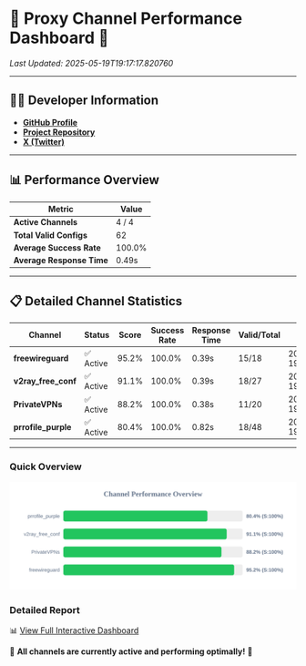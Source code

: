 # 🌟 Proxy Channel Performance Dashboard 🌟

_Last Updated: 2025-05-19T19:17:17.820760_

---

## 👩‍💻 Developer Information

- **[GitHub Profile](https://github.com/4n0nymou3)**  
- **[Project Repository](https://github.com/4n0nymou3/multi-proxy-config-fetcher)**  
- **[X (Twitter)](https://x.com/4n0nymou3)**  

---

## 📊 Performance Overview

| Metric                | Value       |
|-----------------------|-------------|
| **Active Channels**   | 4 / 4       |
| **Total Valid Configs** | 62          |
| **Average Success Rate** | 100.0%      |
| **Average Response Time** | 0.49s       |

---

## 📋 Detailed Channel Statistics

| Channel          | Status     | Score  | Success Rate | Response Time | Valid/Total | Last Success               |
|------------------|------------|--------|--------------|---------------|-------------|----------------------------|
| **freewireguard**  | ✅ Active  | 95.2%  | 100.0% | 0.39s         | 15/18       | 2025-05-19T19:17:17.819355 |
| **v2ray_free_conf**  | ✅ Active  | 91.1%  | 100.0% | 0.39s         | 18/27       | 2025-05-19T19:17:16.992111 |
| **PrivateVPNs**  | ✅ Active  | 88.2%  | 100.0% | 0.38s         | 11/20       | 2025-05-19T19:17:17.400564 |
| **prrofile_purple**  | ✅ Active  | 80.4%  | 100.0% | 0.82s         | 18/48       | 2025-05-19T19:17:16.558040 |

---

### Quick Overview
<div align="center">
  <a href="https://raw.githubusercontent.com/nullluser/NullRepo/refs/heads/main/assets/channel_stats_chart.svg">
    <img src="https://raw.githubusercontent.com/nullluser/NullRepo/refs/heads/main/assets/channel_stats_chart.svg" alt="Source Performance Statistics" width="800">
  </a>
</div>

### Detailed Report
📊 [View Full Interactive Dashboard](https://htmlpreview.github.io/?https://github.com/nullluser/NullRepo/blob/main/assets/performance_report.html)

🎉 **All channels are currently active and performing optimally!** 🎉
